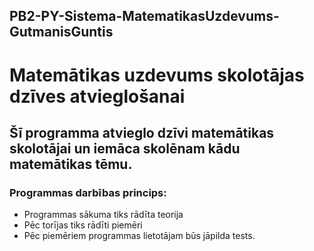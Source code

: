 ## PB2-PY-Sistema-MatematikasUzdevums-GutmanisGuntis
# Matemātikas uzdevums skolotājas dzīves atvieglošanai

##  Šī programma atvieglo dzīvi matemātikas skolotājai un iemāca skolēnam kādu matemātikas tēmu.

### Programmas darbības princips:
* Programmas sākuma tiks rādīta teorija 
* Pēc torījas tiks rādīti piemēri
* Pēc piemēriem programmas lietotājam būs jāpilda tests.
